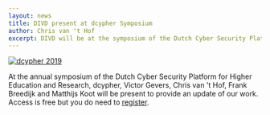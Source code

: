 ```yaml
---
layout: news
title: DIVD present at dcypher Symposium
author: Chris van 't Hof
excerpt: DIVD will be at the symposium of the Dutch Cyber Security Platform for Higher Education and Research
---
```


[![dcypher 2019](images/news/Symp19.png)](https://www.dcypher.nl/node/26742/)

At the annual symposium of the Dutch Cyber Security Platform for Higher Education and Research, dcypher, Victor Gevers, Chris van 't Hof, Frank Breedijk and Matthijs Koot will be present to provide an update of our work. Access is free but you do need to [register](https://www.eventbrite.nl/e/tickets-dcypher-symposium-2019-62134832958).
